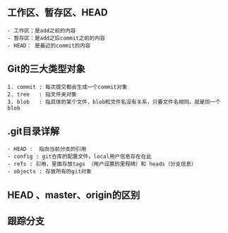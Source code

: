 ## 工作区、暂存区、HEAD

	- 工作区：是add之前的内容
	- 暂存区：是add之后commit之前的内容
	- HEAD： 是最近的commit的内容

## Git的三大类型对象
	1. commit : 每次提交都会生成一个commit对象
	2. tree   : 指文件夹对象
	3. blob	  : 指具体的某个文件，blob和文件名没有关系，只要文件名相同，就是同一个blob


## .git目录详解
	- HEAD :  指向当前分支的引用
	- config : git仓库的配置文件，local用户信息存在在此
	- refs : 引用，里面存放tags （用户设置的里程碑）和 heads（分支信息）
	- objects : 存放所有的git对象


## HEAD 、master、origin的区别




## 跟踪分支